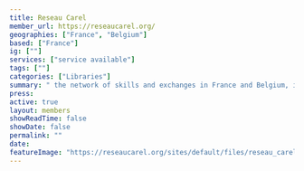 ```yaml
---
title: Reseau Carel
member_url: https://reseaucarel.org/
geographies: ["France", "Belgium"]
based: ["France"]
ig: [""] 
services: ["service available"] 
tags: [""]
categories: ["Libraries"]
summary: " the network of skills and exchanges in France and Belgium, in the field of electronic documentation for public libraries."
press:
active: true
layout: members
showReadTime: false
showDate: false
permalink: ""
date: 
featureImage: "https://reseaucarel.org/sites/default/files/reseau_carel_0.jpg"
---
```

